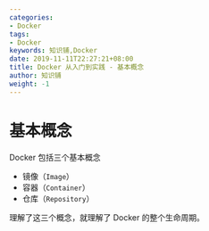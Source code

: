 ```yaml
---
categories:
- Docker
tags:
- Docker  
keywords: 知识铺,Docker
date: 2019-11-11T22:27:21+08:00
title: Docker 从入门到实践 - 基本概念
author: 知识铺
weight: -1
---
```


# 基本概念
Docker 包括三个基本概念
* 镜像（`Image`）
* 容器（`Container`）
* 仓库（`Repository`）

理解了这三个概念，就理解了 Docker 的整个生命周期。
